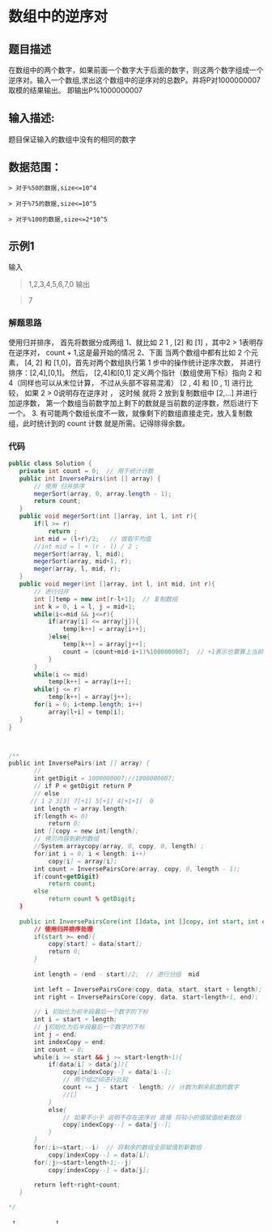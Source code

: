 # 数组中的逆序对
## 题目描述
在数组中的两个数字，如果前面一个数字大于后面的数字，则这两个数字组成一个逆序对。输入一个数组,求出这个数组中的逆序对的总数P。并将P对1000000007取模的结果输出。 即输出P%1000000007
## 输入描述:
题目保证输入的数组中没有的相同的数字

## 数据范围：

	> 对于%50的数据,size<=10^4

	> 对于%75的数据,size<=10^5

	> 对于%100的数据,size<=2*10^5

## 示例1
输入

> 1,2,3,4,5,6,7,0
输出

> 7

### 解题思路
使用归并排序，
首先将数据分成两组
1、就比如 2 1  , [2] 和 [1] ，其中2 > 1表明存在逆序对， count + 1,这是最开始的情况
2、下面 当两个数组中都有比如 2 个元素，  [4, 2] 和 [1,0]，首先对两个数组执行第 1 步中的操作统计逆序次数， 并进行排序：[2,4],[0,1]。
    然后， [2,4]和[0,1]  定义两个指针（数组使用下标）指向  2 和 4（同样也可以从末位计算， 不过从头部不容易混淆）
    [2 , 4]  和 [0 , 1]   进行比较， 如果 2 > 0说明存在逆序对 ， 这时候 就将 2 放到复制数组中 [2,...] 并进行加逆序数，
    第一个数组当前数字加上剩下的数就是当前数的逆序数，然后进行下一个。
 3. 有可能两个数组长度不一致，就像剩下的数组直接走完，放入复制数组，此时统计到的 count 计数 就是所需。记得除得余数。
 
 ### 代码
 ```java
 public class Solution {
    private int count = 0;  // 用于统计计数
    public int InversePairs(int [] array) {
        // 使用 归并排序
        megerSort(array, 0, array.length - 1);
        return count;
    }
    public void megerSort(int []array, int l, int r){
        if(l >= r)
            return ;
        int mid = (l+r)/2;   // 做取平均值
        //int mid = l + (r - l) / 2 ;
        megerSort(array, l, mid);
        megerSort(array, mid+1, r);
        meger(array, l, mid, r);
    }
    public void meger(int []array, int l, int mid, int r){
        // 进行归并
        int []temp = new int[r-l+1];  // 复制数组
        int k = 0, i = l, j = mid+1;
        while(i<=mid && j<=r){
            if(array[i] <= array[j]){
                temp[k++] = array[i++];
            }else{
                temp[k++] = array[j++];
                count = (count+mid-i+1)%1000000007;  // +1表示也要算上当前值
            }
        }
        while(i <= mid)
            temp[k++] = array[i++];
        while(j <= r)
            temp[k++] = array[j++];
        for(i = 0; i<temp.length; i++)
            array[l+i] = temp[i];
    }
}



/**
public int InversePairs(int [] array) {
        //
        int getDigit = 1000000007;//1000000007;
        // if P < getDigit return P
        // else 
       // 1 2 3[3] 7[+1] 5[+1] 4[+1+1]  0
        int length = array.length;
        if(length <= 0)
            return 0;
        int []copy = new int[length];
        // 拷贝内容到新的数组
        //System.arraycopy(array, 0, copy, 0, length) ;
        for(int i = 0; i < length; i++)
            copy[i] = array[i];
        int count = InversePairsCore(array, copy, 0, length - 1);
        if(count<getDigit)
            return count;
        else
            return count % getDigit;
    }
    
    public int InversePairsCore(int []data, int []copy, int start, int end){
        // 使用归并排序处理
        if(start >= end){
            copy[start] = data[start];
            return 0;
        }
        
        int length = (end - start)/2;  // 进行分组  mid
        
        int left = InversePairsCore(copy, data, start, start + length);
        int right = InversePairsCore(copy, data, start+length+1, end);
        
        // i 初始化为前半段最后一个数字的下标
        int i = start + length;
        // j初始化为后半段最后一个数字的下标
        int j = end;
        int indexCopy = end;
        int count = 0;
        while(i >= start && j >= start+length+1){
            if(data[i] > data[j]){
                copy[indexCopy--] = data[i--];
                // 两个组之间进行比较
                count += j - start - length; // 计数为剩余前面的数字
                //[]
            }
            else{ 
                // 如果不小于 说明不存在逆序对 直接 将较小的值赋值给新数组
                copy[indexCopy--] = data[j--];
            }
        }
        for(;i>=start;--i)  // 将剩余的数组全部赋值到新数组
            copy[indexCopy--] = data[i];
        for(;j>=start+length+1;--j)
            copy[indexCopy--] = data[j];
        
        return left+right+count;
    }

*/
 ```
     ↑           ↑
